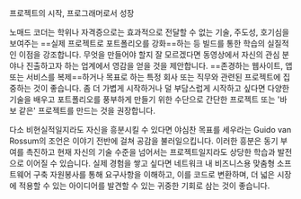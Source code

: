 프로젝트의 시작, 프로그래머로서 성장

노매드 코더는 학위나 자격증으로는 효과적으로 전달할 수 없는 기술, 주도성, 호기심을 보여주는 ==실제 프로젝트로 포트폴리오를 강화==하는 등 빌드를 통한 학습의 실질적인 이점을 강조합니다. 무엇을 만들어야 할지 잘 모르겠다면 동영상에서 자신의 관심 분야나 진출하고자 하는 업계에서 영감을 얻을 것을 제안합니다. ==존경하는 웹사이트, 앱 또는 서비스를 복제==하거나 목표로 하는 특정 회사 또는 직무와 관련된 프로젝트에 집중하는 것이 좋습니다. 좀 더 가볍게 시작하거나 덜 부담스럽게 시작하고 싶다면 다양한 기술을 배우고 포트폴리오를 풍부하게 만들기 위한 수단으로 간단한 프로젝트 또는 '바보 같은' 프로젝트를 만드는 것을 권장합니다.

다소 비현실적일지라도 자신을 흥분시킬 수 있다면 야심찬 목표를 세우라는 Guido van Rossum의 조언은 이야기 전반에 걸쳐 공감을 불러일으킵니다. 이러한 흥분은 동기 부여를 촉진하고 현재 자신의 기술 수준을 넘어서는 프로젝트일지라도 상당한 학습과 발전으로 이어질 수 있습니다. 실제 경험을 쌓고 싶다면 네트워크 내 비즈니스용 맞춤형 소프트웨어 구축 자원봉사를 통해 요구사항을 이해하고, 이를 코드로 변환하며, 더 넓은 시장에 적용할 수 있는 아이디어를 발견할 수 있는 귀중한 기회로 삼는 것이 좋습니다.